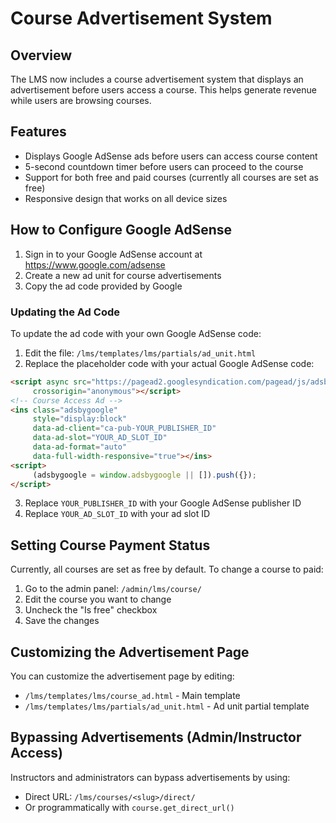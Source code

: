 # Course Advertisement System

## Overview

The LMS now includes a course advertisement system that displays an advertisement before users access a course. This helps generate revenue while users are browsing courses.

## Features

- Displays Google AdSense ads before users can access course content
- 5-second countdown timer before users can proceed to the course
- Support for both free and paid courses (currently all courses are set as free)
- Responsive design that works on all device sizes

## How to Configure Google AdSense

1. Sign in to your Google AdSense account at https://www.google.com/adsense
2. Create a new ad unit for course advertisements
3. Copy the ad code provided by Google

### Updating the Ad Code

To update the ad code with your own Google AdSense code:

1. Edit the file: `/lms/templates/lms/partials/ad_unit.html`
2. Replace the placeholder code with your actual Google AdSense code:

```html
<script async src="https://pagead2.googlesyndication.com/pagead/js/adsbygoogle.js?client=ca-pub-YOUR_PUBLISHER_ID"
     crossorigin="anonymous"></script>
<!-- Course Access Ad -->
<ins class="adsbygoogle"
     style="display:block"
     data-ad-client="ca-pub-YOUR_PUBLISHER_ID"
     data-ad-slot="YOUR_AD_SLOT_ID"
     data-ad-format="auto"
     data-full-width-responsive="true"></ins>
<script>
     (adsbygoogle = window.adsbygoogle || []).push({});
</script>
```

3. Replace `YOUR_PUBLISHER_ID` with your Google AdSense publisher ID
4. Replace `YOUR_AD_SLOT_ID` with your ad slot ID

## Setting Course Payment Status

Currently, all courses are set as free by default. To change a course to paid:

1. Go to the admin panel: `/admin/lms/course/`
2. Edit the course you want to change
3. Uncheck the "Is free" checkbox
4. Save the changes

## Customizing the Advertisement Page

You can customize the advertisement page by editing:
- `/lms/templates/lms/course_ad.html` - Main template
- `/lms/templates/lms/partials/ad_unit.html` - Ad unit partial template

## Bypassing Advertisements (Admin/Instructor Access)

Instructors and administrators can bypass advertisements by using:
- Direct URL: `/lms/courses/<slug>/direct/`
- Or programmatically with `course.get_direct_url()`
